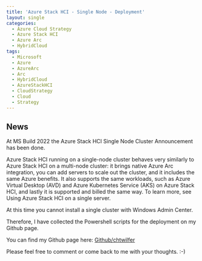 ```yaml
---
title: 'Azure Stack HCI - Single Node - Deployment'
layout: single
categories:
  - Azure Cloud Strategy
  - Azure Stack HCI
  - Azure Arc
  - HybridCloud
tags:
  - Microsoft
  - Azure
  - AzureArc
  - Arc
  - HybridCloud
  - AzureStackHCI
  - CloudStrategy
  - Cloud
  - Strategy
---
```


## News
At MS Build 2022 the Azure Stack HCI Single Node Cluster Announcement has been done.

Azure Stack HCI running on a single-node cluster behaves very similarly to Azure Stack HCI on a multi-node cluster: it brings native Azure Arc integration, you can add servers to scale out the cluster, and it includes the same Azure benefits.
It also supports the same workloads, such as Azure Virtual Desktop (AVD) and Azure Kubernetes Service (AKS) on Azure Stack HCI, and lastly it is supported and billed the same way. To learn more, see Using Azure Stack HCI on a single server.

At this time you cannot install a single cluster with Windows Admin Center. 

Therefore, I have collected the Powershell scripts for the deployment on my Github page.

You can find my Github page here: [Github/chtwilfer](https://github.com/chtwilfer/Azure-Stack-HCI-Single-Server-Deployment)

Please feel free to comment or come back to me with your thoughts. :-)
